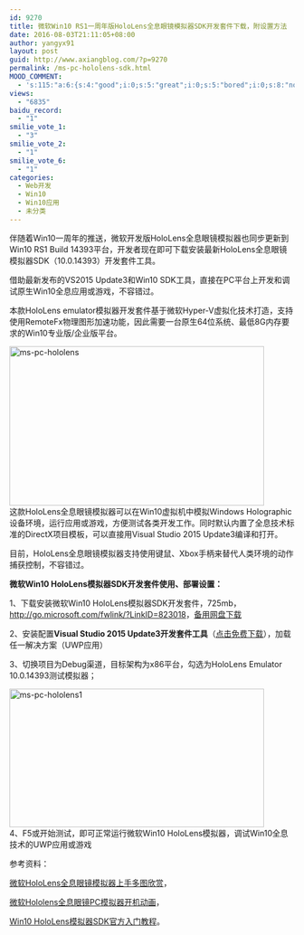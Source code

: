 ```yaml
---
id: 9270
title: 微软Win10 RS1一周年版HoloLens全息眼镜模拟器SDK开发套件下载，附设置方法
date: 2016-08-03T21:11:05+08:00
author: yangyx91
layout: post
guid: http://www.axiangblog.com/?p=9270
permalink: /ms-pc-hololens-sdk.html
MOOD_COMMENT:
  - 's:115:"a:6:{s:4:"good";i:0;s:5:"great";i:0;s:5:"bored";i:0;s:8:"nonsense";i:0;s:13:"notunderstand";i:0;s:7:"passing";i:0;}";'
views:
  - "6835"
baidu_record:
  - "1"
smilie_vote_1:
  - "3"
smilie_vote_2:
  - "1"
smilie_vote_6:
  - "1"
categories:
  - Web开发
  - Win10
  - Win10应用
  - 未分类
---
```

伴随着Win10一周年的推送，微软开发版HoloLens全息眼镜模拟器也同步更新到Win10 RS1 Build 14393平台，开发者现在即可下载安装最新HoloLens全息眼镜模拟器SDK（10.0.14393）开发套件工具。

借助最新发布的VS2015 Update3和Win10 SDK工具，直接在PC平台上开发和调试原生Win10全息应用或游戏，不容错过。

本款HoloLens emulator模拟器开发套件基于微软Hyper-V虚拟化技术打造，支持使用RemoteFx物理图形加速功能，因此需要一台原生64位系统、最低8G内存要求的Win10专业版/企业版平台。

<a href="http://www.axiangblog.com/ms-pc-hololens-sdk.html/ms-pc-hololens" rel="attachment wp-att-9271" target="_blank"  rel="nofollow" ><img loading="lazy" class="aligncenter size-full wp-image-9271" src="http://www.axiangblog.com/wp-content/uploads/2016/04/ms-pc-hololens.jpg" alt="ms-pc-hololens" width="450" height="282" /></a>  
这款HoloLens全息眼镜模拟器可以在Win10虚拟机中模拟Windows Holographic设备环境，运行应用或游戏，方便测试各类开发工作。同时默认内置了全息技术标准的DirectX项目模板，可以直接用Visual Studio 2015 Update3编译和打开。

目前，HoloLens全息眼镜模拟器支持使用键鼠、Xbox手柄来替代人类环境的动作捕获控制，不容错过。

**微软Win10 HoloLens模拟器SDK开发套件使用、部署设置：**

1、下载安装微软Win10 HoloLens模拟器SDK开发套件，725mb，<a href="http://go.microsoft.com/fwlink/?LinkID=823018" target="_blank"  rel="nofollow" >http://go.microsoft.com/fwlink/?LinkID=823018</a>，<a href="http://pan.baidu.com/s/1boxvBwb" target="_blank" rel="nofollow" >备用网盘下载</a>

2、安装配置**Visual Studio 2015 Update3开发套件工具**（<a href="http://www.axiangblog.com/visual-studio-2015-update3.html" target="_blank" rel="nofollow" >点击免费下载</a>），加载任一解决方案（UWP应用）

3、切换项目为Debug渠道，目标架构为x86平台，勾选为HoloLens Emulator 10.0.14393测试模拟器；

<a href="http://www.axiangblog.com/ms-pc-hololens-sdk.html/ms-pc-hololens1" rel="attachment wp-att-9272" target="_blank"  rel="nofollow" ><img loading="lazy" class="aligncenter size-full wp-image-9272" src="http://www.axiangblog.com/wp-content/uploads/2016/04/ms-pc-hololens1.jpg" alt="ms-pc-hololens1" width="450" height="245" /></a>  
4、F5或开始测试，即可正常运行微软Win10 HoloLens模拟器，调试Win10全息技术的UWP应用或游戏

参考资料：

<a href="http://weibo.com/1920446702/DoP7Bm7SP" target="_blank" rel="nofollow" >微软HoloLens全息眼镜模拟器上手多图欣赏</a>，

<a href="http://weibo.com/p/230444402a0d58abb1f0cd5efcda182149e997" target="_blank" rel="nofollow" >微软Hololens全息眼镜PC模拟器开机动画</a>，

<a href="https://developer.microsoft.com/zh-cn/windows/holographic/using_the_hololens_emulator" target="_blank" rel="nofollow" >Win10 HoloLens模拟器SDK官方入门教程</a>。